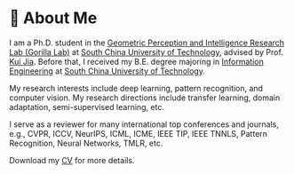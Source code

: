# 👋 About Me

I am a Ph.D. student in the [Geometric Perception and Intelligence Research Lab (Gorilla Lab)](https://github.com/Gorilla-Lab-SCUT) at [South China University of Technology](https://www.scut.edu.cn/new/), advised by Prof. [Kui Jia](http://kuijia.site/). Before that, I received my B.E. degree majoring in [Information Engineering](http://www2.scut.edu.cn/ee/) at [South China University of Technology](https://www.scut.edu.cn/new/).

My research interests include deep learning, pattern recognition, and computer vision. My research directions include transfer learning, domain adaptation, semi-supervised learning, etc.

I serve as a reviewer for many international top conferences and journals, e.g., CVPR, ICCV, NeurIPS, ICML, ICME, IEEE TIP, IEEE TNNLS, Pattern Recognition, Neural Networks, TMLR, etc.

Download my [CV](https://huitangtang.github.io/CV/Resume_of_Hui_Tang.pdf) for more details.

